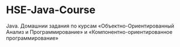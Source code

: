 HSE-Java-Course
===============

Java. Домашнии задания по курсам «Объектно-Ориентированный Анализ и Программирование» и «Компонентно-ориентированное программирование»
